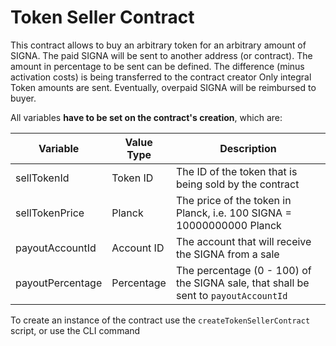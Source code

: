 # Token Seller Contract

This contract allows to buy an arbitrary token for an arbitrary amount of SIGNA.
The paid SIGNA will be sent to another address (or contract). The amount in percentage 
to be sent can be defined. The difference (minus activation costs) is being transferred to the contract creator
Only integral Token amounts are sent. Eventually, overpaid SIGNA will be reimbursed to buyer.

All variables __have to be set on the contract's creation__, which are:

| Variable         | Value Type | Description                                                                         |
|------------------|------------|-------------------------------------------------------------------------------------|
| sellTokenId      | Token ID   | The ID of the token that is being sold by the contract                              |
| sellTokenPrice   | Planck     | The price of the token in Planck, i.e. 100 SIGNA = 10000000000 Planck               |
| payoutAccountId  | Account ID | The account that will receive the SIGNA from a sale                                 |
| payoutPercentage | Percentage | The percentage (0 - 100) of the SIGNA sale, that shall be sent to `payoutAccountId` |


To create an instance of the contract use the `createTokenSellerContract` script, or use the CLI command 
